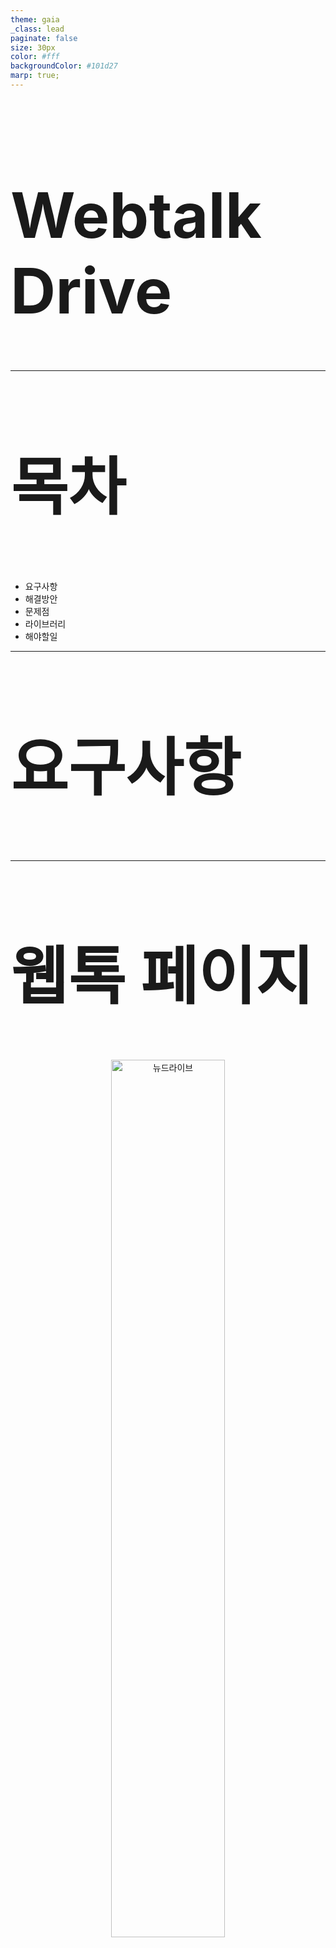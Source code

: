 ```yaml
---
theme: gaia
_class: lead
paginate: false
size: 30px
color: #fff
backgroundColor: #101d27
marp: true;
---
```

<style>
    h2 {
        font-size: 45px;
    }
</style>
<style scoped>
    h1 {
        font-size: 100px
    }
</style>

# Webtalk Drive


---
## 목차
- 요구사항
- 해결방안
- 문제점
- 라이브러리
- 해야할일
---

<style scoped>
    section {
        text-align: center
    }
    h2 {
        margin-top: 21%;
        font-size: 100px
    } 
</style>
## 요구사항

---

<style scoped>
p {
    text-align: center;
}
p > img {
    width: 860px;
    height: auto;
    vertical-align: top;
    margin-top: -25px;
    margin-bottom: 15px;
}
</style>
## 웹톡 페이지
![뉴드라이브](image/webtalk-folder-area.png)

---
<style scoped>
p {
    text-align: center;
}
p > img {
    width: 60%;
    height: auto;
    vertical-align: top;
    margin-top: -15px;
}
</style>
## 현재 상황
```markdown
# 웹톡에서 개발하는 프로젝트에 드라이브 관련된 로직이 작성되어 있음 

# 드라이브에서 요구사항이 변경되면 웹톡 FE에서 대응 필요

# 드라이브 FE가 웹톡 프로젝트에 직접 참여하여 작업하기 어려움

# 드라이브, 웹톡 프로젝트가 각각 나뉘어 있어서 서비스 요구사항 변경 시 일괄 적용이 어려움
```

---
<style scoped>
p {
    text-align: center;
}
p > img {
    width: 60%;
    height: auto;
    vertical-align: top;
    margin-top: -15px;
}
</style>
## 요구 사항
```markdown
# 웹톡 프로젝트에서 드라이브 관련 소스코드 및 의존성 제거 

# 웹톡 FE 대응 없이 드라이브 변경사항을 적용
```
---
<style scoped>
    section {
        text-align: center
    }
    h2 {
        margin-top: 21%;
        font-size: 100px
    } 
</style>
## 해결방안
---

<style scoped>
p {
    text-align: center;
}
p > img {
    width: 60%;
    height: auto;
    vertical-align: top;
    margin-top: -15px;
}
</style>
## 방법1 - 드라이브 FE가 웹톡 프로젝트를 수정
```markdown
# 서비스 요구 사항이 변경될 때마다, 드라이브와 웹톡 두 곳 모두 작업

# 웹톡과 드라이브가 사용하는 기술이 다름

# 팀의 컨벤션이나 규칙등을 전부 맞추며, 소스 코드를 수정하기가 어려움
```
---


<style scoped>
p {
    text-align: center;
}
p > img {
    width: 860px;
    height: auto;
    vertical-align: top;
    margin-top: 45px;
    margin-bottom: 15px;
}
</style>
## 방법2 - 폴더 영역 라이브러리를 제공
![뉴드라이브](image/webtalk-library.png)

---
<style scoped>
p {
    text-align: center;
}
p > img {
    width: 860px;
    height: auto;
    vertical-align: top;
    margin-top: 45px;
    margin-bottom: 15px;
}
</style>
## 방법2 - 폴더 영역 라이브러리를 제공
![뉴드라이브](image/webtalk-folder-button.png)

---

<style scoped>
p {
    text-align: center;
}
p > img {
    width: 60%;
    height: auto;
    vertical-align: top;
    margin-top: -15px;
}
</style>
## 방법2 - 폴더 영역 라이브러리를 제공
```markdown
# 라이브러리 내부에 소스코드가 직접 존재

# 서비스 요구 사항이 변경될 때마다, 드라이브와 라이브러리 두 곳 모두 작업

# QA 이슈가 발생했을때, 드라이브 FE에서 라이브러리를 수정 및 배포 

# 웹톡 서비스에서 해당 라이브러리를 업데이트하여 재배포 해야만 수정 사항이 반영
```
---

<style scoped>
p {
    text-align: center;
}
p > img {
    width: 860px;
    height: auto;
    vertical-align: top;
    margin-top: -25px;
    margin-bottom: 15px;
}
</style>
## 방법3 - Iframe (Inline Frame)
![뉴드라이브](image/iframe-exam.png)

---


<style scoped>
p {
    text-align: center;
}
p > img {
    width: 60%;
    height: auto;
    vertical-align: top;
    margin-top: -15px;
}
</style>
## 방법3 - Iframe (Inline Frame)
```markdown
# 드라이브 FE에서 웹톡 폴더 영역에 해당하는 페이지를 제공 

# 웹톡 페이지에서는 드라이브 FE에서 제공한 페이지를 IFrame으로 삽입 

# 드라이브 FE에서 수정 시 언제든 웹톡 페이지에 반영

# 웹톡 프로젝트에서 드라이브 의존성 제거 및 코드 삭제
```
---

<style scoped>
    section {
        text-align: center
    }
    h2 {
        margin-top: 21%;
        font-size: 100px
    } 
</style>
## 문제점
---

<style scoped>
p {
    text-align: center;
}
p > img {
    width: 860px;
    height: auto;
    vertical-align: top;
    margin-top: -25px;
    margin-bottom: 15px;
}
</style>
## 과업 수행 
![뉴드라이브](image/link-share-1.png)

---

<style scoped>
p {
    text-align: center;
}
p > img {
    width: 860px;
    height: auto;
    vertical-align: top;
    margin-top: -25px;
    margin-bottom: 15px;
}
</style>
## 과업 수행
![뉴드라이브](image/link-share-2.png)

---



<style scoped>
p {
    text-align: center;
}
p > img {
    width: 860px;
    height: auto;
    vertical-align: top;
    margin-top: -25px;
    margin-bottom: 15px;
}
</style>
## 모달 노출 범위
![뉴드라이브](image/iframe-exam-modal.png)


---

<style scoped>
p {
    text-align: center;
}
p > img {
    width: 60%;
    height: auto;
    vertical-align: top;
    margin-top: -15px;
}
</style>
## 문제점
```markdown
# 서로 다른 페이지에서는 본인의 영역이 아닌 화면에 렌더링 불가

# 그로인해 모달이 웹톡 페이지의 정중앙에 노출되게 할 수 없음

# 드라이브는 본인의 영역만 활용 가능
```
---



<style scoped>
p {
    text-align: center;
}
p > img {
    width: 860px;
    height: auto;
    vertical-align: top;
    margin-top: -25px;
    margin-bottom: 15px;
}
</style>
## 과업 수행 시 웹톡으로 요청
![뉴드라이브](image/link-share-1.png)

---


<style scoped>
p {
    text-align: center;
}
p > img {
    width: 860px;
    height: auto;
    vertical-align: top;
    margin-top: -25px;
    margin-bottom: 15px;
}
</style>
## 과업 수행 시 웹톡으로 요청 
![뉴드라이브](image/iframe-arrow-to-A.png)


---


<style scoped>
p {
    text-align: center;
}
p > img {
    width: 860px;
    height: auto;
    vertical-align: top;
    margin-top: -25px;
    margin-bottom: 15px;
}
</style>
## 과업 수행 시 웹톡으로 요청 
![뉴드라이브](image/link-share-2.png)

---

<style scoped>
p {
    text-align: center;
}
p > img {
    width: 60%;
    height: auto;
    vertical-align: top;
    margin-top: -15px;
}
</style>
## 문제점
```markdown
# 드라이브 페이지의 요청을 받아 웹톡에서 모달을 정중앙에 띄워 줘야 함 

# 과업에 대한 소스코드가 결국 웹톡에 작성 되어야 함

# 웹톡 프로젝트에서 드라이브 의존성을 제거 불가
```
---


<style scoped>
p {
    text-align: center;
}
p > img {
    width: 860px;
    height: auto;
    vertical-align: top;
    margin-top: -25px;
    margin-bottom: 15px;
}
</style>
## 과업을 별도의 페이지로 제공
![뉴드라이브](image/drive-location-modal.png)

---
<style scoped>
p {
    text-align: center;
}
p > img {
    width: 860px;
    height: auto;
    vertical-align: top;
    margin-top: -25px;
    margin-bottom: 15px;
}
</style>
## 과업을 별도의 페이지로 제공
![뉴드라이브](image/drive-location-popup.png)

---

<style scoped>
p {
    text-align: center;
}
p > img {
    width: 60%;
    height: auto;
    vertical-align: top;
    margin-top: -15px;
}
</style>
## 과업을 별도의 페이지로 제공
```markdown
# 위치선택 팝업처럼 과업을 별도의 페이지로 제공 가능 

# 링크 공유, 히스토리 등 웹톡에서 필요한 과업을 별도의 페이지로 작성하여 제공 

# 웹톡에서는 드라이브 폴더 영역에서 과업 요청이 오면, 과업 페이지를 호출하는 것으로 문제 해결 
```
---

<style scoped>
p {
    text-align: center;
}
p > img {
    width: 860px;
    height: auto;
    vertical-align: top;
    margin-top: -25px;
    margin-bottom: 15px;
}
</style>
## 과업을 별도의 페이지로 제공
![뉴드라이브](image/link-share-1.png)

---


<style scoped>
p {
    text-align: center;
}
p > img {
    width: 860px;
    height: auto;
    vertical-align: top;
    margin-top: -25px;
    margin-bottom: 15px;
}
</style>
## 과업을 별도의 페이지로 제공
![뉴드라이브](image/iframe-arrow-to-A.png)


---

<style scoped>
p {
    text-align: center;
}
p > img {
    width: 860px;
    height: auto;
    vertical-align: top;
    margin-top: -25px;
    margin-bottom: 15px;
}
</style>
## 과업을 별도의 페이지로 제공
![뉴드라이브](image/iframe-arrot-to-C.png)

---
<style scoped>
p {
    text-align: center;
}
p > img {
    width: 860px;
    height: auto;
    vertical-align: top;
    margin-top: -25px;
    margin-bottom: 15px;
}
</style>
## 과업을 별도의 페이지로 제공
![뉴드라이브](image/iframe-arrow-c-to-a.png)

---
<style scoped>
p {
    text-align: center;
}
p > img {
    width: 860px;
    height: auto;
    vertical-align: top;
    margin-top: -25px;
    margin-bottom: 15px;
}
</style>
## 과업을 별도의 페이지로 제공
![뉴드라이브](image/iframe-arrow-a-to-b.png)

---

<style scoped>
p {
    text-align: center;
}
p > img {
    width: 60%;
    height: auto;
    vertical-align: top;
    margin-top: -15px;
}
</style>
## 과업을 별도의 페이지로 제공
```markdown
# 드라이브 서비스에 대한 소스코드를 웹톡 프로젝트에서 제거

# 웹톡에서는 드라이브FE에서 제공한 페이지만을 호출하여 연계

# 웹톡에서 드라이브 서비스에 대한 의존성 제거
```

---

<style scoped>
    section {
        text-align: center
    }
    h2 {
        margin-top: 21%;
        font-size: 100px
    } 
</style>
## 라이브러리
---

<style scoped>
p {
    text-align: center;
}
p > img {
    width: 860px;
    height: auto;
    vertical-align: top;
    margin-top: 25px;
    margin-bottom: 15px;
}
</style>
## 웹톡의 연계 작업
![뉴드라이브](image/relation-task.png)

---

<style scoped>
p {
    text-align: center;
}
p > img {
    width: 60%;
    height: auto;
    vertical-align: top;
    margin-top: -15px;
}
</style>
## 웹톡의 연계 작업
```markdown
# 웹톡 프로젝트 내부에서 드라이브 로직은 제거했으나, 오히려 페이지 별 연계 작업에 대한 코드가 삽입

# 웹톡 프로젝트에서 드라이브 의존성은 여전히 존재

# 추후 드라이브 서비스 요구사항이 변경되면, 웹톡 FE가 대응해야 하는 이슈는 변하지 않음
```
---

<style scoped>
p {
    text-align: center;
}
p > img {
    width: 860px;
    height: auto;
    vertical-align: top;
    margin-top: 45px;
    margin-bottom: 15px;
}
</style>
## 웹톡의 연계 작업
![뉴드라이브](image/library-tasks.png)

---


<style scoped>
p {
    text-align: center;
}
p > img {
    width: 860px;
    height: auto;
    vertical-align: top;
    margin-top: 45px;
    margin-bottom: 15px;
}
</style>
## 웹톡의 연계 작업
![뉴드라이브](image/library-working.png)

---


<style scoped>
p {
    text-align: center;
}
p > img {
    width: 60%;
    height: auto;
    vertical-align: top;
    margin-top: -15px;
}
</style>
## 웹톡의 연계 작업
```markdown
# 드라이브에서 제공하는 각 페이지를 연계해주는 역할을 하는 라이브러리를 작성하여 웹톡에 제공

# 웹톡 프로젝트는 드라이브가 제공한 라이브러리만 연동

# 웹톡 프로젝트에서는 드라이브에 대한 모든 의존성 및 소스코드가 제거

# 드라이브는 스펙 변경 시 제공하는 페이지만 변경하면 실시간으로 요구사항 반영 가능

# 드라이브는 소스코드를 한군데에서 전부 관리할 수 있으므로 유지보수 용이

# 추후 다른 서비스에 드라이브 서비스를 제공할 때에도 응용이 가능하므로 확장성도 좋음 
```
---



<style scoped>
    section {
        text-align: center
    }
    h2 {
        margin-top: 21%;
        font-size: 100px
    } 
</style>
## 해야할일

---


<style scoped>
p {
    text-align: center;
}
p > img {
    width: 60%;
    height: auto;
    vertical-align: top;
    margin-top: -15px;
}
</style>
## 해야할일
```markdown
# 웹톡에 제공할 페이지 연계용 라이브러리 구현 

# 웹톡에 제공할 과업들을 선별 및 삭제

# 선별된 과업들을 팝업 형태로 각각의 페이지로 제공

# 웹톡에 적용 및 테스트

# https://wiki.navercorp.com/pages/viewpage.action?pageId=2778264741
```
---


<style scoped>
    section {
        text-align: center
    }
    h2 {
        margin-top: 21%;
        font-size: 100px
    } 
</style>
## 끗
